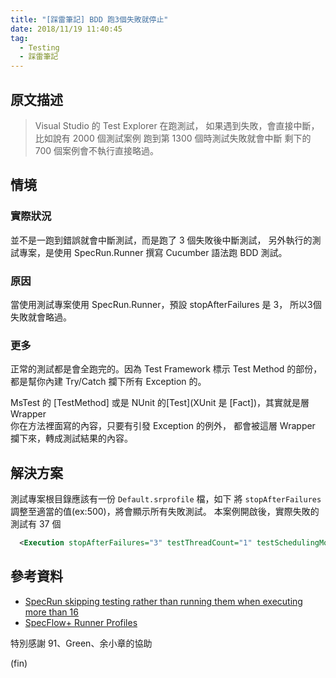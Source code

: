 ```yaml
---
title: "[踩雷筆記] BDD 跑3個失敗就停止"
date: 2018/11/19 11:40:45
tag:
  - Testing
  - 踩雷筆記 
---
```


## 原文描述

> Visual Studio 的 Test Explorer 在跑測試，
如果遇到失敗，會直接中斷，
比如說有 2000 個測試案例 跑到第 1300 個時測試失敗就會中斷
剩下的 700 個案例會不執行直接略過。

## 情境

### 實際狀況
並不是一跑到錯誤就會中斷測試，而是跑了 3 個失敗後中斷測試，
另外執行的測試專案，是使用 SpecRun.Runner 撰寫 Cucumber 語法跑 BDD 測試。

### 原因

當使用測試專案使用 SpecRun.Runner，預設 stopAfterFailures 是 3，
所以3個失敗就會略過。

### 更多

正常的測試都是會全跑完的。因為 Test Framework 標示 Test Method 的部份，  
都是幫你內建 Try/Catch 攔下所有 Exception 的。

MsTest 的 [TestMethod] 或是 NUnit 的[Test](XUnit 是 [Fact])，其實就是層 Wrapper  
你在方法裡面寫的內容，只要有引發 Exception 的例外，
都會被這層 Wrapper 攔下來，轉成測試結果的內容。

## 解決方案
測試專案根目錄應該有一份 `Default.srprofile` 檔，如下
將 `stopAfterFailures` 調整至適當的值(ex:500)，將會顯示所有失敗測試。
本案例開啟後，實際失敗的測試有 37 個

```xml
  <Execution stopAfterFailures="3" testThreadCount="1" testSchedulingMode="Sequential" />
``` 


## 參考資料
- [SpecRun skipping testing rather than running them when executing more than 16](https://groups.google.com/forum/#!topic/specrun/yR6VVH8bDKg)
- [SpecFlow+ Runner Profiles](https://specflow.org/plus/documentation/SpecFlowPlus-Runner-Profiles/)

特別感謝 91、Green、余小章的協助

(fin)
